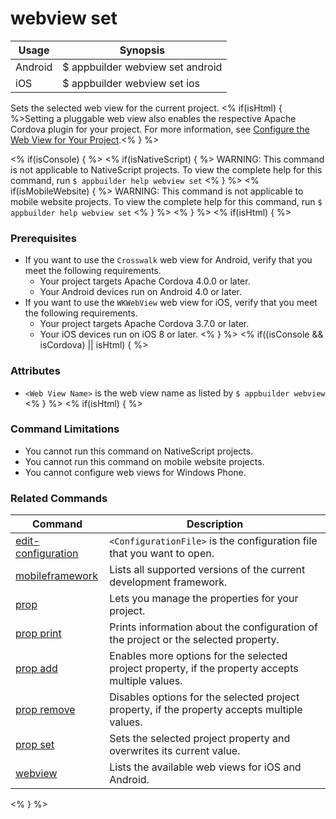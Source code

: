 webview set
==========

Usage | Synopsis
------|-------
Android | $ appbuilder webview set android <Web View Name>
iOS | $ appbuilder webview set ios <Web View Name>

Sets the selected web view for the current project. <% if(isHtml) { %>Setting a pluggable web view also enables the respective Apache Cordova plugin for your project. For more information, see [Configure the Web View for Your Project](http://docs.telerik.com/platform/appbuilder/configuring-your-project/configure-web-views).<% } %>  

<% if(isConsole)  { %>
<% if(isNativeScript)  { %>
WARNING: This command is not applicable to NativeScript projects. To view the complete help for this command, run `$ appbuilder help webview set`
<% } %>
<% if(isMobileWebsite)  { %>
WARNING: This command is not applicable to mobile website projects. To view the complete help for this command, run `$ appbuilder help webview set`
<% } %>
<% } %>
<% if(isHtml) { %>
### Prerequisites

* If you want to use the `Crosswalk` web view for Android, verify that you meet the following requirements.
    * Your project targets Apache Cordova 4.0.0 or later.
    * Your Android devices run on Android 4.0 or later.
* If you want to use the `WKWebView` web view for iOS, verify that you meet the following requirements.
    * Your project targets Apache Cordova 3.7.0 or later.
    * Your iOS devices run on iOS 8 or later.
<% } %>
<% if((isConsole && isCordova) || isHtml) { %>
### Attributes

* `<Web View Name>` is the web view name as listed by `$ appbuilder webview`
<% } %>
<% if(isHtml) { %> 
### Command Limitations

* You cannot run this command on NativeScript projects.
* You cannot run this command on mobile website projects.
* You cannot configure web views for Windows Phone.

### Related Commands

Command | Description
----------|----------
[edit-configuration](edit-configuration.html) | `<ConfigurationFile>` is the configuration file that you want to open.
[mobileframework](mobileframework.html) | Lists all supported versions of the current development framework.
[prop](prop.html) | Lets you manage the properties for your project.
[prop print](prop-print.html) | Prints information about the configuration of the project or the selected property.
[prop add](prop-add.html) | Enables more options for the selected project property, if the property accepts multiple values.
[prop remove](prop-remove.html) | Disables options for the selected project property, if the property accepts multiple values.
[prop set](prop-set.html) | Sets the selected project property and overwrites its current value.
[webview](webview.html) | Lists the available web views for iOS and Android.
<% } %>